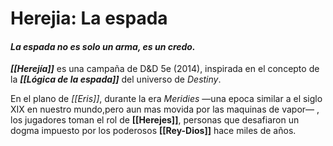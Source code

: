 # Herejia: La espada
#### _La espada no es solo un arma, es un credo._

_**[[Herejía]]**_ es una campaña de D&D 5e (2014), inspirada en el concepto de la _**[[Lógica de la espada]]**_ del universo de *Destiny*.

En el plano de _[[Eris]]_, durante la era _Meridies_ —una epoca similar a el siglo XIX en nuestro mundo,pero aun mas movida por las maquinas de vapor— , los jugadores
toman el rol de **[[Herejes]]**, personas que desafiaron un dogma impuesto por los poderosos **[[Rey-Dios]]** hace miles de años.
